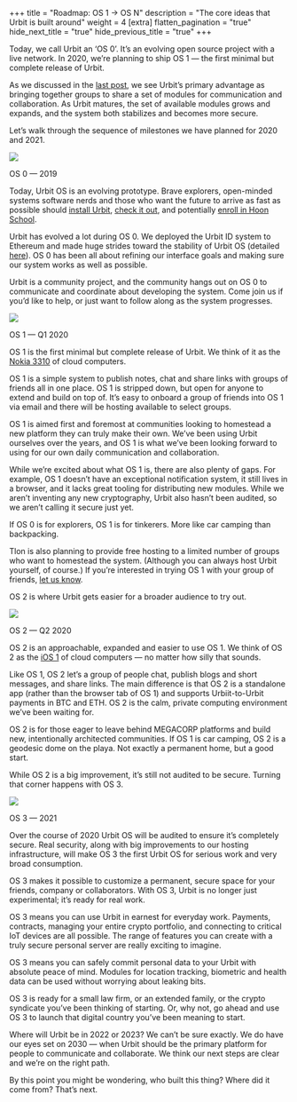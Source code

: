 +++
title = "Roadmap: OS 1 -> OS N"
description = "The core ideas that Urbit is built around"
weight = 4
[extra]
flatten_pagination = "true"
hide_next_title = "true"
hide_previous_title = "true"
+++

Today, we call Urbit an ‘OS 0’. It’s an evolving open source project with a live network. In 2020, we’re planning to ship OS 1 — the first minimal but complete release of Urbit.

As we discussed in the [last post](/understanding-urbit/urbitos1-osn), we see Urbit’s primary advantage as bringing together groups to share a set of modules for communication and collaboration. As Urbit matures, the set of available modules grows and expands, and the system both stabilizes and becomes more secure.

Let’s walk through the sequence of milestones we have planned for 2020 and 2021.


![](https://media.urbit.org/site/understanding-urbit/project-history/project-status-landscape%402x.png)

OS 0 — 2019

Today, Urbit OS is an evolving prototype. Brave explorers, open-minded systems software nerds and those who want the future to arrive as fast as possible should [install Urbit](/using/install), [check it out](https://urbit.org/using/operations/), and potentially [enroll in Hoon School](/community/hoonschool).

Urbit has evolved a lot during OS 0. We deployed the Urbit ID system to Ethereum and made huge strides toward the stability of Urbit OS (detailed [here](/blog/stable-arvo)). OS 0 has been all about refining our interface goals and making sure our system works as well as possible.

Urbit is a community project, and the community hangs out on OS 0 to communicate and coordinate about developing the system. Come join us if you’d like to help, or just want to follow along as the system progresses.



![](https://media.urbit.org/site/understanding-urbit/uu-roadmap-2.png)

OS 1 — Q1 2020

OS 1 is the first minimal but complete release of Urbit. We think of it as the [Nokia 3310](https://en.wikipedia.org/wiki/Nokia_3310) of cloud computers.

OS 1 is a simple system to publish notes, chat and share links with groups of friends all in one place. OS 1 is stripped down, but open for anyone to extend and build on top of. It’s easy to onboard a group of friends into OS 1 via email and there will be hosting available to select groups.

OS 1 is aimed first and foremost at communities looking to homestead a new platform they can truly make their own. We’ve been using Urbit ourselves over the years, and OS 1 is what we’ve been looking forward to using for our own daily communication and collaboration.

While we’re excited about what OS 1 is, there are also plenty of gaps. For example, OS 1 doesn’t have an exceptional notification system, it still lives in a browser, and it lacks great tooling for distributing new modules. While we aren’t inventing any new cryptography, Urbit also hasn’t been audited, so we aren’t calling it secure just yet.

If OS 0 is for explorers, OS 1 is for tinkerers. More like car camping than backpacking.

Tlon is also planning to provide free hosting to a limited number of groups who want to homestead the system. (Although you can always host Urbit yourself, of course.) If you’re interested in trying OS 1 with your group of friends, [let us know](/community/community-grants).

OS 2 is where Urbit gets easier for a broader audience to try out.



![](https://media.urbit.org/site/understanding-urbit/uu-roadmap-3.png)

OS 2 — Q2 2020

OS 2 is an approachable, expanded and easier to use OS 1. We think of OS 2 as the [iOS 1](https://en.wikipedia.org/wiki/IPhone_OS_1) of cloud computers — no matter how silly that sounds.

Like OS 1, OS 2 let’s a group of people chat, publish blogs and short messages, and share links. The main difference  is that OS 2 is a standalone app (rather than the browser tab of OS 1) and supports Urbiit-to-Urbit payments in BTC and ETH. OS 2 is the calm, private computing environment we’ve been waiting for.

OS 2 is for those eager to leave behind MEGACORP platforms and build new, intentionally architected communities. If OS 1 is car camping, OS 2 is a geodesic dome on the playa. Not exactly a permanent home, but a good start.

While OS 2 is a big improvement, it’s still not audited to be secure. Turning that corner happens with OS 3.



![](https://media.urbit.org/site/understanding-urbit/uu-roadmap-4.png)

OS 3 — 2021

Over the course of 2020 Urbit OS will be audited to ensure it’s completely secure. Real security, along with big improvements to our hosting infrastructure, will make OS 3 the first Urbit OS for serious work and very broad consumption.

OS 3 makes it possible to customize a permanent, secure space for your friends, company or collaborators. With OS 3, Urbit is no longer just experimental; it’s ready for real work.

OS 3 means you can use Urbit in earnest for everyday work. Payments, contracts, managing your entire crypto portfolio, and connecting to critical IoT devices are all possible. The range of features you can create with a truly secure personal server are really exciting to imagine.

OS 3 means you can safely commit personal data to your Urbit with absolute peace of mind. Modules for location tracking, biometric and health data can be used without worrying about leaking bits.

OS 3 is ready for a small law firm, or an extended family, or the crypto syndicate you’ve been thinking of starting. Or, why not, go ahead and use OS 3 to launch that digital country you’ve been meaning to start.

Where will Urbit be in 2022 or 2023? We can’t be sure exactly. We do have our eyes set on 2030 — when Urbit should be the primary platform for people to communicate and collaborate. We think our next steps are clear and we’re on the right path.

By this point you might be wondering, who built this thing? Where did it come from? That’s next.
